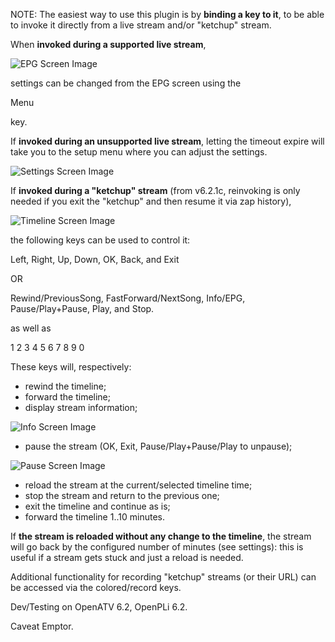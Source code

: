 NOTE: The easiest way to use this plugin is
by **binding a key to it**, to be able to
invoke it directly from a live stream and/or
"ketchup" stream.

When **invoked during a supported live stream**,

![EPG Screen Image](https://github.com/oottppxx/enigma2/blob/master/plugins/heinz/screenshots/hz-epg.jpg)

settings can be changed from the EPG screen
using the

 Menu

key.

If **invoked during an unsupported live stream**,
letting the timeout expire will take you to
the setup menu where you can adjust the
settings.

![Settings Screen Image](https://github.com/oottppxx/enigma2/blob/master/plugins/heinz/screenshots/hz-setup.jpg)

If **invoked during a "ketchup" stream** (from v6.2.1c, reinvoking is only needed if you exit the "ketchup" and then
resume it via zap history),

![Timeline Screen Image](https://github.com/oottppxx/enigma2/blob/master/plugins/heinz/screenshots/hz-slider.jpg)

the following keys can be used to control it:

 Left, Right, Up, Down, OK, Back, and Exit

 OR

 Rewind/PreviousSong, FastForward/NextSong,
 Info/EPG, Pause/Play+Pause, Play, and Stop.

as well as

1 2 3 4 5 6 7 8 9 0

These keys will, respectively:
- rewind the timeline;
- forward the timeline;
- display stream information;

![Info Screen Image](https://github.com/oottppxx/enigma2/blob/master/plugins/heinz/screenshots/hz-info.jpg)

- pause the stream (OK, Exit, Pause/Play+Pause/Play
to unpause);

![Pause Screen Image](https://github.com/oottppxx/enigma2/blob/master/plugins/heinz/screenshots/hz-pause.jpg)

- reload the stream at the current/selected
timeline time;
- stop the stream and return to the previous one;
- exit the timeline and continue as is;
- forward the timeline 1..10 minutes.

If **the stream is reloaded without any change to
the timeline**, the stream will go back by
the configured number of minutes (see settings):
this is useful if a stream gets stuck and just a
reload is needed.

Additional functionality for recording "ketchup"
streams (or their URL) can be accessed via the
colored/record keys.


Dev/Testing on OpenATV 6.2, OpenPLi 6.2.

Caveat Emptor.

